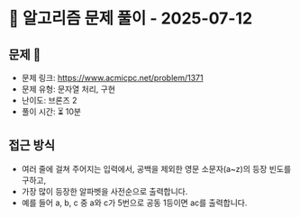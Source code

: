 # 📝 알고리즘 문제 풀이 - 2025-07-12

## 문제 📖

- 문제 링크: https://www.acmicpc.net/problem/1371
- 문제 유형: 문자열 처리, 구현
- 난이도: 브론즈 2
- 풀이 시간: ⏳ 10분

## 접근 방식

- 여러 줄에 걸쳐 주어지는 입력에서, 공백을 제외한 영문 소문자(a~z)의 등장 빈도를 구하고,
- 가장 많이 등장한 알파벳을 사전순으로 출력합니다.
- 예를 들어 a, b, c 중 a와 c가 5번으로 공동 1등이면 ac를 출력합니다.

